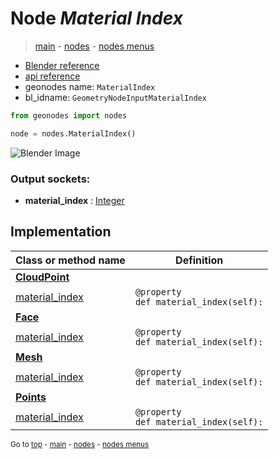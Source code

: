# Node *Material Index*

> [main](../index.md) - [nodes](nodes.md) - [nodes menus](nodes_menus.md)

- [Blender reference](https://docs.blender.org/manual/en/latest/modeling/geometry_nodes/material/material_index.html)
- [api reference](https://docs.blender.org/api/current/bpy.types.GeometryNodeInputMaterialIndex.html)
- geonodes name: `MaterialIndex`
- bl_idname: `GeometryNodeInputMaterialIndex`

```python
from geonodes import nodes

node = nodes.MaterialIndex()
```

![Blender Image](https://docs.blender.org/manual/en/latest/_images/node-types_GeometryNodeInputMaterialIndex.webp)

### Output sockets:

- **material_index** : [Integer](Integer.md)

## Implementation

| Class or method name | Definition |
|----------------------|------------|
| **[CloudPoint](CloudPoint.md)** |
| [material_index](CloudPoint.md#material_index) | `@property`<br> `def material_index(self):` |
| **[Face](Face.md)** |
| [material_index](Face.md#material_index) | `@property`<br> `def material_index(self):` |
| **[Mesh](Mesh.md)** |
| [material_index](Mesh.md#material_index) | `@property`<br> `def material_index(self):` |
| **[Points](Points.md)** |
| [material_index](Points.md#material_index) | `@property`<br> `def material_index(self):` |

<sub>Go to [top](#node-Material-Index) - [main](../index.md) - [nodes](nodes.md) - [nodes menus](nodes_menus.md)</sub>

